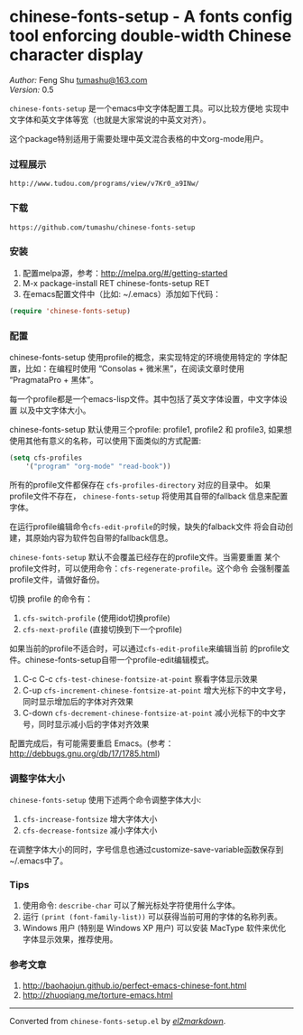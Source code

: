 # chinese-fonts-setup - A fonts config tool enforcing double-width Chinese character display

*Author:* Feng Shu <tumashu@163.com><br>
*Version:* 0.5<br>

`chinese-fonts-setup` 是一个emacs中文字体配置工具。可以比较方便地
实现中文字体和英文字体等宽（也就是大家常说的中英文对齐）。

这个package特别适用于需要处理中英文混合表格的中文org-mode用户。

### 过程展示 ###

    http://www.tudou.com/programs/view/v7Kr0_a9INw/

### 下载 ###

    https://github.com/tumashu/chinese-fonts-setup

### 安装 ###
1. 配置melpa源，参考：http://melpa.org/#/getting-started
2. M-x package-install RET chinese-fonts-setup RET
3. 在emacs配置文件中（比如: ~/.emacs）添加如下代码：

```lisp
(require 'chinese-fonts-setup)
```

### 配置 ###
chinese-fonts-setup 使用profile的概念，来实现特定的环境使用特定的
字体配置，比如：在编程时使用 “Consolas + 微米黑”，在阅读文章时使用
“PragmataPro + 黑体”。

每一个profile都是一个emacs-lisp文件。其中包括了英文字体设置，中文字体设置
以及中文字体大小。

chinese-fonts-setup 默认使用三个profile: profile1, profile2 和 profile3,
如果想使用其他有意义的名称，可以使用下面类似的方式配置:

```lisp
(setq cfs-profiles
    '("program" "org-mode" "read-book"))
```

所有的profile文件都保存在 `cfs-profiles-directory` 对应的目录中。
如果profile文件不存在， `chinese-fonts-setup` 将使用其自带的fallback
信息来配置字体。

在运行profile编辑命令`cfs-edit-profile`的时候，缺失的falback文件
将会自动创建，其原始内容为软件包自带的fallback信息。

`chinese-fonts-setup` 默认不会覆盖已经存在的profile文件。当需要重置
某个profile文件时，可以使用命令：`cfs-regenerate-profile`。这个命令
会强制覆盖profile文件，请做好备份。

切换 profile 的命令有：

1. `cfs-switch-profile` (使用ido切换profile)
2. `cfs-next-profile`   (直接切换到下一个profile)

如果当前的profile不适合时，可以通过`cfs-edit-profile`来编辑当前
的profile文件。chinese-fonts-setup自带一个profile-edit编辑模式。

1.  C-c C-c     `cfs-test-chinese-fontsize-at-point`
                 察看字体显示效果
2.  C-up        `cfs-increment-chinese-fontsize-at-point`
                 增大光标下的中文字号，同时显示增加后的字体对齐效果
3.  C-down      `cfs-decrement-chinese-fontsize-at-point`
                 减小光标下的中文字号，同时显示减小后的字体对齐效果

配置完成后，有可能需要重启 Emacs。(参考： http://debbugs.gnu.org/db/17/1785.html)

### 调整字体大小 ###
`chinese-fonts-setup` 使用下述两个命令调整字体大小:

1.  `cfs-increase-fontsize` 增大字体大小
2.  `cfs-decrease-fontsize` 减小字体大小

在调整字体大小的同时，字号信息也通过customize-save-variable函数保存到~/.emacs中了。

### Tips ###

1. 使用命令: `describe-char` 可以了解光标处字符使用什么字体。
2. 运行 `(print (font-family-list))` 可以获得当前可用的字体的名称列表。
3. Windows 用户 (特别是 Windows XP 用户) 可以安装 MacType 软件来优化
   字体显示效果，推荐使用。

### 参考文章 ###

1. http://baohaojun.github.io/perfect-emacs-chinese-font.html
2. http://zhuoqiang.me/torture-emacs.html


---
Converted from `chinese-fonts-setup.el` by [*el2markdown*](https://github.com/Lindydancer/el2markdown).
